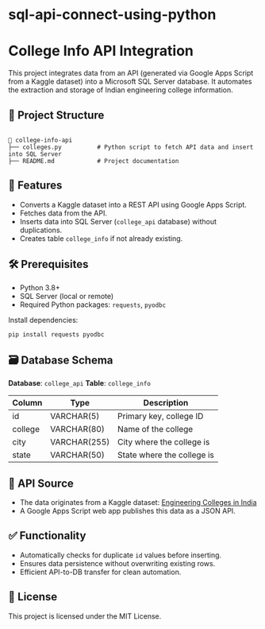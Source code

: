 # sql-api-connect-using-python  

# College Info API Integration  

This project integrates data from an API (generated via Google Apps Script from a Kaggle dataset) into a Microsoft SQL Server database. It automates the extraction and storage of Indian engineering college information.


## 📂 Project Structure

```

📁 college-info-api
├── colleges.py          # Python script to fetch API data and insert into SQL Server
├── README.md            # Project documentation

````

## 📌 Features

- Converts a Kaggle dataset into a REST API using Google Apps Script.
- Fetches data from the API.
- Inserts data into SQL Server (`college_api` database) without duplications.
- Creates table `college_info` if not already existing.

## 🛠️ Prerequisites

- Python 3.8+
- SQL Server (local or remote)
- Required Python packages: `requests`, `pyodbc`

Install dependencies:

```bash
pip install requests pyodbc
````

## 🗃️ Database Schema

**Database**: `college_api`
**Table**: `college_info`

| Column  | Type         | Description                |
| ------- | ------------ | -------------------------- |
| id      | VARCHAR(5)   | Primary key, college ID    |
| college | VARCHAR(80)  | Name of the college        |
| city    | VARCHAR(255) | City where the college is  |
| state   | VARCHAR(50)  | State where the college is |

## 🔌 API Source

* The data originates from a Kaggle dataset: [Engineering Colleges in India](https://www.kaggle.com/datasets/shrirangmhalgi/engineering-colleges-in-india)
* A Google Apps Script web app publishes this data as a JSON API.

## ✅ Functionality

* Automatically checks for duplicate `id` values before inserting.
* Ensures data persistence without overwriting existing rows.
* Efficient API-to-DB transfer for clean automation.

## 📄 License

This project is licensed under the MIT License.

